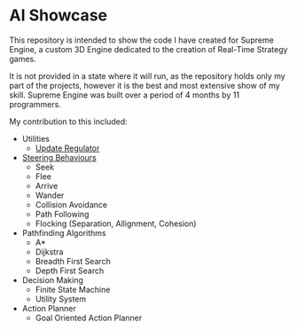 # AI Showcase
This repository is intended to show the code I have created for Supreme Engine, a custom 3D Engine dedicated to the creation of Real-Time Strategy games. 

It is not provided in a state where it will run, as the repository holds only my part of the projects, however it is the best and most extensive show of my skill. Supreme Engine was built over a period of 4 months by 11 programmers.

My contribution to this included:

* Utilities
  * [Update Regulator](https://github.com/FilippoDenegri/AI-Showcase/blob/master/Utilities/Regulator.hpp)
* [Steering Behaviours](https://github.com/FilippoDenegri/AI-Showcase/blob/master/Utilities/SteeringBehaviours.hpp)
  * Seek
  * Flee
  * Arrive
  * Wander
  * Collision Avoidance
  * Path Following
  * Flocking (Separation, Allignment, Cohesion)
* Pathfinding Algorithms
  * A*
  * Dijkstra
  * Breadth First Search
  * Depth First Search
* Decision Making
  * Finite State Machine
  * Utility System
* Action Planner
  * Goal Oriented Action Planner
